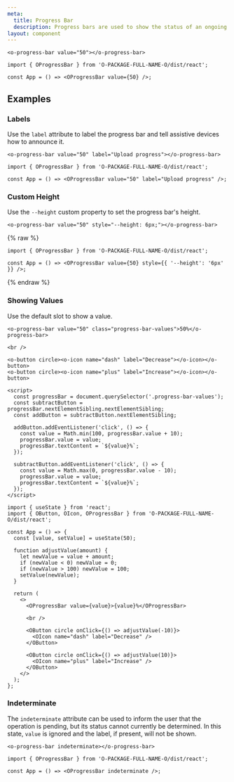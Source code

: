 ```yaml
---
meta:
  title: Progress Bar
  description: Progress bars are used to show the status of an ongoing operation.
layout: component
---
```


```html:preview
<o-progress-bar value="50"></o-progress-bar>
```

```jsx:react
import { OProgressBar } from 'O-PACKAGE-FULL-NAME-O/dist/react';

const App = () => <OProgressBar value={50} />;
```

## Examples

### Labels

Use the `label` attribute to label the progress bar and tell assistive devices how to announce it.

```html:preview
<o-progress-bar value="50" label="Upload progress"></o-progress-bar>
```

```jsx:react
import { OProgressBar } from 'O-PACKAGE-FULL-NAME-O/dist/react';

const App = () => <OProgressBar value="50" label="Upload progress" />;
```

### Custom Height

Use the `--height` custom property to set the progress bar's height.

```html:preview
<o-progress-bar value="50" style="--height: 6px;"></o-progress-bar>
```

{% raw %}

```jsx:react
import { OProgressBar } from 'O-PACKAGE-FULL-NAME-O/dist/react';

const App = () => <OProgressBar value={50} style={{ '--height': '6px' }} />;
```

{% endraw %}

### Showing Values

Use the default slot to show a value.

```html:preview
<o-progress-bar value="50" class="progress-bar-values">50%</o-progress-bar>

<br />

<o-button circle><o-icon name="dash" label="Decrease"></o-icon></o-button>
<o-button circle><o-icon name="plus" label="Increase"></o-icon></o-button>

<script>
  const progressBar = document.querySelector('.progress-bar-values');
  const subtractButton = progressBar.nextElementSibling.nextElementSibling;
  const addButton = subtractButton.nextElementSibling;

  addButton.addEventListener('click', () => {
    const value = Math.min(100, progressBar.value + 10);
    progressBar.value = value;
    progressBar.textContent = `${value}%`;
  });

  subtractButton.addEventListener('click', () => {
    const value = Math.max(0, progressBar.value - 10);
    progressBar.value = value;
    progressBar.textContent = `${value}%`;
  });
</script>
```

```jsx:react
import { useState } from 'react';
import { OButton, OIcon, OProgressBar } from 'O-PACKAGE-FULL-NAME-O/dist/react';

const App = () => {
  const [value, setValue] = useState(50);

  function adjustValue(amount) {
    let newValue = value + amount;
    if (newValue < 0) newValue = 0;
    if (newValue > 100) newValue = 100;
    setValue(newValue);
  }

  return (
    <>
      <OProgressBar value={value}>{value}%</OProgressBar>

      <br />

      <OButton circle onClick={() => adjustValue(-10)}>
        <OIcon name="dash" label="Decrease" />
      </OButton>

      <OButton circle onClick={() => adjustValue(10)}>
        <OIcon name="plus" label="Increase" />
      </OButton>
    </>
  );
};
```

### Indeterminate

The `indeterminate` attribute can be used to inform the user that the operation is pending, but its status cannot currently be determined. In this state, `value` is ignored and the label, if present, will not be shown.

```html:preview
<o-progress-bar indeterminate></o-progress-bar>
```

```jsx:react
import { OProgressBar } from 'O-PACKAGE-FULL-NAME-O/dist/react';

const App = () => <OProgressBar indeterminate />;
```
